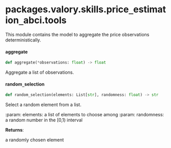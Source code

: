 <a id="packages.valory.skills.price_estimation_abci.tools"></a>

# packages.valory.skills.price`_`estimation`_`abci.tools

This module contains the model to aggregate the price observations deterministically.

<a id="packages.valory.skills.price_estimation_abci.tools.aggregate"></a>

#### aggregate

```python
def aggregate(*observations: float) -> float
```

Aggregate a list of observations.

<a id="packages.valory.skills.price_estimation_abci.tools.random_selection"></a>

#### random`_`selection

```python
def random_selection(elements: List[str], randomness: float) -> str
```

Select a random element from a list.

:param: elements: a list of elements to choose among
:param: randomness: a random number in the [0,1) interval

**Returns**:

a randomly chosen element

